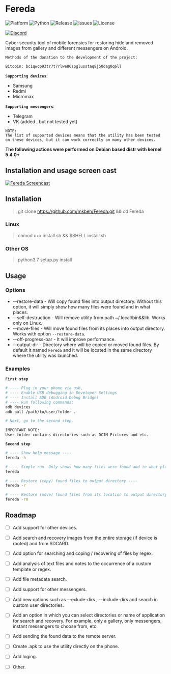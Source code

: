 # Fereda

![Platform](https://img.shields.io/badge/Platform-all-RED)
![Python](https://img.shields.io/badge/Python-3.7|3.8-BRIGHTGREEN)
![Release](https://img.shields.io/github/v/release/mkbeh/Fereda)
![Issues](https://img.shields.io/github/issues/mkbeh/Fereda)
![License](https://img.shields.io/badge/License-GPLv3.0-Yellow)

[![Discord](https://user-images.githubusercontent.com/7288322/34429117-c74dbd12-ecb8-11e7-896d-46369cd0de5b.png)](https://discord.gg/Ftaynpe)

Cyber security tool of mobile forensics for restoring hide and removed images from gallery and different messengers on Android.

```lang
Methods of the donation to the development of the project:

Bitcoin: bc1qwcp93tr7t7rlwe86zpglusstaq8j50dag0q6ll
```

**`Supporting devices`**:

* Samsung
* Redmi
* Micromax

**`Supporting messengers`**:

* Telegram
* VK (added , but not tested yet)

```lang
NOTE:
The list of supported devices means that the utility has been tested on these devices, but it can work correctly on many other devices.
```

**The following actions were performed on Debian based
distr with kernel 5.4.0+**

## **Installation and usage screen cast**

[![Fereda Screencast](https://img.youtube.com/vi/9rh5tERPF40/0.jpg)](https://www.youtube.com/watch?v=9rh5tERPF40&t=191s)

## Installation

> git clone https://github.com/mkbeh/Fereda.git && cd Fereda

### **Linux**

> chmod u+x install.sh && $SHELL install.sh

### **Other OS**

> python3.7 setup.py install

## Usage

### **Options**

* --restore-data - Will copy found files into output directory. Without this option, it will simply show how many files were found and in what places.
* --self-destruction - Will remove utility from path ~/.local/bin&&lib. Works only on Linux.
* --move-files - Will move found files from its places into output directory. Works with option `--restore-data`.
* --off-progress-bar - It will improve performance.
* --output-dir - Directory where will be copied or moved found files. By default it named `Fereda` and it will be located in the same directory where the utility was launched.

### **Examples**

**`First step`**

```bash
# ---- Plug in your phone via usb,
# ---- Enable USB debugging in Developer Settings
# ---- Install ADB (Android Debug Bridge)
# ---- Run following commands:
adb devices
adb pull /path/to/user/folder .

# Next, go to the second step.

IMPORTANT NOTE:
User folder contains directories such as DCIM Pictures and etc.
```

**`Second step`**

```bash
# ---- Show help message ----
fereda -h

# ---- Simple run. Only shows how many files were found and in what places ----
fereda

# ---- Restore (copy) found files to output directory ----
fereda -r

# ---- Restore (move) found files from its location to output directory ----
fereda -rm
```

## Roadmap

* [ ] Add support for other devices.

* [ ] Add search and recovery images from the entire storage
(if device is rooted) and from SDCARD.

* [ ] Add option for searching and coping / recovering of files by regex.

* [ ] Add analysis of text files and notes to the occurrence of a custom template or regex.

* [ ] Add file metadata search.

* [ ] Add support for other messengers.

* [ ] Add new options such as --exlude-dirs , --include-dirs and search in custom user directories.

* [ ] Add an option in which you can select directories or name of application for search and recovery. For example, only a gallery, only messengers, instant messengers to choose from, etc.

* [ ] Add sending the found data to the remote server.

* [ ] Сreate .apk to use the utility directly on the phone.

* [ ] Add loging.

* [ ] Other.
